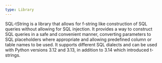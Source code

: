 ```yaml
---
type: Library
---
```


SQL-tString is a library that allows for f-string like construction of SQL queries without allowing for SQL injection. It provides a way to construct SQL queries in a safe and convenient manner, converting parameters to SQL placeholders where appropriate and allowing predefined column or table names to be used. It supports different SQL dialects and can be used with Python versions 3.12 and 3.13, in addition to 3.14 which introduced t-strings.